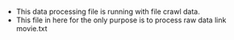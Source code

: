 - This data processing file is running with file crawl data.
- This file in here for the only purpose is to process raw data link movie.txt
